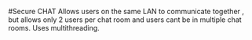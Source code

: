 #Secure CHAT
Allows users on the same LAN to communicate together , but allows only 2 users per chat room and users cant be in multiple chat rooms.
Uses multithreading.
